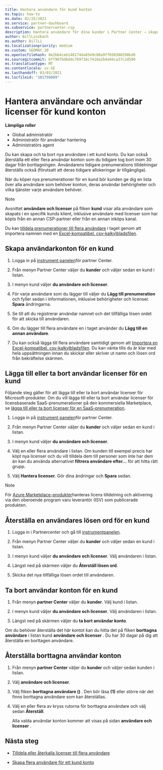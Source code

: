```yaml
---
title: Hantera användare för kund konton
ms.topic: how-to
ms.date: 02/25/2021
ms.service: partner-dashboard
ms.subservice: partnercenter-csp
description: Hantera användare för dina kunder i Partner Center – skapa användar konton, lägga till eller ta bort användar licenser, återställa lösen ord och ta bort eller återställa användar konton.
author: BillLinzbach
ms.author: BillLi
ms.localizationpriority: medium
ms.custom: SEOMAY.20
ms.openlocfilehash: 0e2bb4ceb146174da83e9c08a9ff030380298bd0
ms.sourcegitcommit: bff907bdbddc769716c7418a2b4a94ca37c2d590
ms.translationtype: MT
ms.contentlocale: sv-SE
ms.lasthandoff: 03/03/2021
ms.locfileid: "101756089"
---
```

# <a name="manage-users-and-user-licenses-for-customer-accounts"></a>Hantera användare och användar licenser för kund konton 

**Lämpliga roller**

- Global administratör
- Administratör för användar hantering
- Administratörs agent


Du kan skapa och ta bort nya användare i ett kund konto. Du kan också återställa ett eller flera användar konton som du tidigare tog bort inom 30 dagar från borttagningen. Användarens tidigare prenumerations tilldelningar återställs också (förutsatt att deras tidigare allokeringar är tillgängliga).

När du köper nya prenumerationer för en kund bör kunden ge dig en lista över alla användare som behöver konton, deras användar behörigheter och vilka tjänster varje användare behöver.  

>[!NOTE]
>Avsnittet **användare och licenser** på fliken **kund** visar alla användare som skapats i en specifik kunds klient, inklusive användare med licenser som har köpts från en annan CSP-partner eller från en annan inköps kanal.

Du kan [tilldela prenumerationer till flera användare](bulk-license-provisioning-for-multiple-users.md) i taget genom att importera namnen med en [Excel-kompatibel. csv-kalkylbladsfilen](adding-multiple-users-to-a-customer-account.md).

<a href="" id="createuseraccounts"></a>

## <a name="create-user-accounts-for-a-customer"></a>Skapa användarkonton för en kund

1. Logga in på [instrument panelen](https://partner.microsoft.com/dashboard)för partner Center.

2. Från menyn Partner Center väljer du **kunder** och väljer sedan en kund i listan.

3. I menyn kund väljer **du användare och licenser**.

4. För varje användare som du lägger till väljer du **Lägg till prenumeration** och fyller sedan i informationen, inklusive behörigheter och licenser. **Spara** ändringarna.

5. Se till att du registrerar användar namnet och det tillfälliga lösen ordet för att skicka till användaren.

6. Om du lägger till flera användare en i taget använder du **Lägg till en annan användare**.

7. Du kan också lägga till flera användare samtidigt genom att [Importera en Excel-kompatibel. csv-kalkylbladsfilen](adding-multiple-users-to-a-customer-account.md). Du kan vänta tills du är klar med hela uppsättningen innan du skickar eller skriver ut namn och lösen ord från bekräftelse skärmen.

<a href="" id="userlicensing"></a>

## <a name="add-or-remove-user-licenses-for-a-customer"></a>Lägga till eller ta bort användar licenser för en kund

Följande steg gäller för att lägga till eller ta bort användar licenser för Microsoft-produkter. Om du vill lägga till eller ta bort användar licenser för licensbaserade SaaS-prenumerationer på den kommersiella Marketplace, se [lägga till eller ta bort licenser för en SaaS-prenumeration](csp-commercial-marketplace-manage.md#add-or-remove-licenses-for-a-saas-subscription).

1. Logga in på [instrument panelen](https://partner.microsoft.com/dashboard)för partner Center.

2. Från menyn Partner Center väljer du **kunder** och väljer sedan en kund i listan.

3. I menyn kund väljer **du användare och licenser**.

4. Välj en eller flera användare i listan. Om kunden till exempel precis har köpt nya licenser och du vill tilldela dem till personer som inte har dem än kan du använda alternativet **filtrera användare efter...** för att hitta rätt grupp.

5. Välj **Hantera licenser**. Gör dina ändringar och **Spara** sedan.

> [!NOTE]
> För [Azure Marketplace-produkter](csp-commercial-marketplace-manage.md#assign-licenses-and-activate-a-subscription-on-behalf-of-a-customer)hanteras licens tilldelning och aktivering via den oberoende program varu leverantör (ISV) som publicerade produkten.

<a href="" id="resetpassword"></a>

## <a name="reset-a-users-password-for-a-customer"></a>Återställa en användares lösen ord för en kund

1. Logga in i Partnercenter och gå till [instrumentpanelen](https://partner.microsoft.com/dashboard).

2. Från menyn Partner Center väljer du **kunder** och väljer sedan en kund i listan.

3. I menyn kund väljer **du användare och licenser**. Välj användaren i listan.

4. Längst ned på skärmen väljer du **Återställ lösen ord**. 

5. Skicka det nya tillfälliga lösen ordet till användaren.

<a href="" id="deleteuseraccounts"></a>

## <a name="delete-user-accounts-for-a-customer"></a>Ta bort användar konton för en kund

1. Från menyn **partner Center** väljer du **kunder**. Välj kund i listan.

2. I menyn kund väljer **du användare och licenser**. Välj användaren i listan.

3. Längst ned på skärmen väljer du **ta bort användar konto**.

Om du behöver återställa det här kontot kan du hitta det på fliken **borttagna användare** i listan kund **användare och licenser** . Du har 30 dagar på dig att återställa en borttagen användare.

<a href="" id="restoreuseraccounts"></a>

## <a name="restore-deleted-user-accounts"></a>Återställa borttagna användar konton

1. Från menyn **partner Center** väljer du **kunder** och väljer sedan kunden i listan.

2. Välj **användare och licenser**.

3. Välj fliken **borttagna användare ()** . Den bör läsa **(1)** eller större när det finns borttagna användare som kan återställas.

4. Välj en eller flera av kryss rutorna för borttagna användare och välj sedan **Återställ**.

    Alla valda användar konton kommer att visas på sidan **användare och licenser** .

## <a name="next-steps"></a>Nästa steg

- [Tilldela eller återkalla licenser till flera användare](bulk-license-provisioning-for-multiple-users.md)

- [Skapa flera användare för ett kund konto](adding-multiple-users-to-a-customer-account.md)